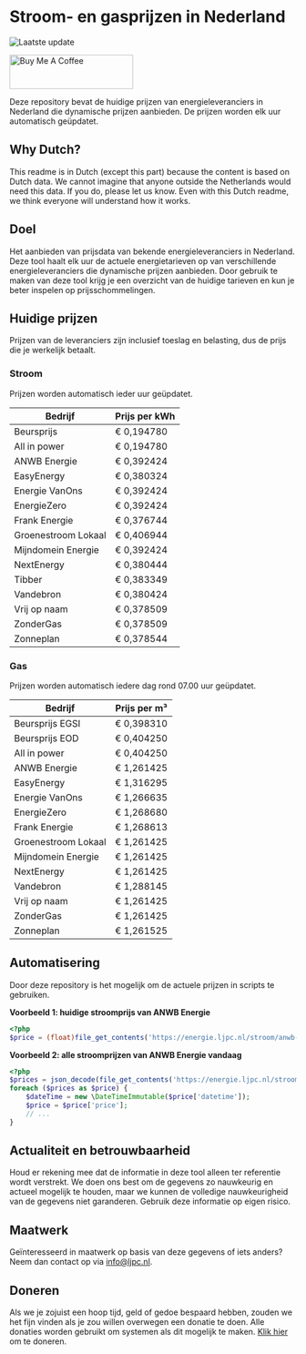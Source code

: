 # Stroom- en gasprijzen in Nederland

![Laatste update](https://img.shields.io/badge/laatste%20update-2025--06--20%2020%3A00%20CET-brightgreen)

<a href="https://www.buymeacoffee.com/Lars-" target="_blank"><img src="https://cdn.buymeacoffee.com/buttons/v2/default-orange.png" alt="Buy Me A Coffee" height="60" style="height: 60px !important;width: 217px !important;" ></a>

Deze repository bevat de huidige prijzen van energieleveranciers in Nederland die dynamische prijzen aanbieden. De prijzen worden elk uur automatisch geüpdatet.

## Why Dutch?

This readme is in Dutch (except this part) because the content is based on Dutch data. We cannot imagine that anyone outside the Netherlands would need this data. If you do, please let us know. Even with this Dutch readme, we think
everyone will understand how it works.

## Doel

Het aanbieden van prijsdata van bekende energieleveranciers in Nederland. Deze tool haalt elk uur de actuele energietarieven op van verschillende energieleveranciers die dynamische prijzen aanbieden. Door gebruik te maken van deze tool
krijg je een overzicht van de huidige tarieven en kun je beter inspelen op prijsschommelingen.

## Huidige prijzen

Prijzen van de leveranciers zijn inclusief toeslag en belasting, dus de prijs die je werkelijk betaalt.

### Stroom

Prijzen worden automatisch ieder uur geüpdatet.

 Bedrijf | Prijs per kWh 
---------|---------------
Beursprijs | € 0,194780
All in power | € 0,194780
ANWB Energie | € 0,392424
EasyEnergy | € 0,380324
Energie VanOns | € 0,392424
EnergieZero | € 0,392424
Frank Energie | € 0,376744
Groenestroom Lokaal | € 0,406944
Mijndomein Energie | € 0,392424
NextEnergy | € 0,380444
Tibber | € 0,383349
Vandebron | € 0,380424
Vrij op naam | € 0,378509
ZonderGas | € 0,378509
Zonneplan | € 0,378544


### Gas

Prijzen worden automatisch iedere dag rond 07.00 uur geüpdatet.

 Bedrijf | Prijs per m³ 
---------|--------------
Beursprijs EGSI | € 0,398310
Beursprijs EOD | € 0,404250
All in power | € 0,404250
ANWB Energie | € 1,261425
EasyEnergy | € 1,316295
Energie VanOns | € 1,266635
EnergieZero | € 1,268680
Frank Energie | € 1,268613
Groenestroom Lokaal | € 1,261425
Mijndomein Energie | € 1,261425
NextEnergy | € 1,261425
Vandebron | € 1,288145
Vrij op naam | € 1,261425
ZonderGas | € 1,261425
Zonneplan | € 1,261525


## Automatisering

Door deze repository is het mogelijk om de actuele prijzen in scripts te gebruiken.

**Voorbeeld 1: huidige stroomprijs van ANWB Energie**

```php
<?php
$price = (float)file_get_contents('https://energie.ljpc.nl/stroom/anwb-energie-nu.txt');

```

**Voorbeeld 2: alle stroomprijzen van ANWB Energie vandaag**

```php
<?php
$prices = json_decode(file_get_contents('https://energie.ljpc.nl/stroom/all-in-power-vandaag.json'),true);
foreach ($prices as $price) {
    $dateTime = new \DateTimeImmutable($price['datetime']);
    $price = $price['price'];
    // ...
}
```

## Actualiteit en betrouwbaarheid

Houd er rekening mee dat de informatie in deze tool alleen ter referentie wordt verstrekt. We doen ons best om de gegevens zo nauwkeurig en actueel mogelijk te houden, maar we kunnen de volledige nauwkeurigheid van de gegevens niet
garanderen. Gebruik deze informatie op eigen risico.

## Maatwerk

Geïnteresseerd in maatwerk op basis van deze gegevens of iets anders? Neem dan contact op
via [info@ljpc.nl](mailto:info@ljpc.nl?subject=Energie%20prijzen).

## Doneren

Als we je zojuist een hoop tijd, geld of gedoe bespaard hebben, zouden we het fijn vinden als je zou willen overwegen een
donatie te doen. Alle donaties worden gebruikt om systemen als dit mogelijk te
maken. [Klik hier](https://www.buymeacoffee.com/Lars-) om te doneren.
